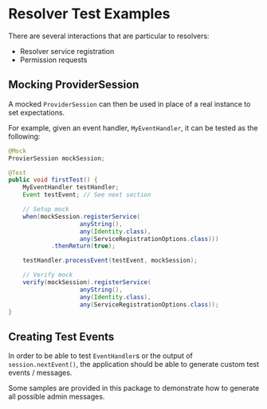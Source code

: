 
# Resolver Test Examples

There are several interactions that are particular to resolvers:
 - Resolver service registration
 - Permission requests

## Mocking ProviderSession

A mocked `ProviderSession` can then be used in place of a real instance to
set expectations.

For example, given an event handler, `MyEventHandler`, it can be tested as
the following:

```java
@Mock
ProvierSession mockSession;

@Test
public void firstTest() {
    MyEventHandler testHandler;
    Event testEvent; // See next section

    // Setup mock
    when(mockSession.registerService(
                    anyString(),
                    any(Identity.class),
                    any(ServiceRegistrationOptions.class)))
            .thenReturn(true);

    testHandler.processEvent(testEvent, mockSession);

    // Verify mock
    verify(mockSession).registerService(
                    anyString(),
                    any(Identity.class),
                    any(ServiceRegistrationOptions.class));
}
```

## Creating Test Events

In order to be able to test `EventHandler`s or the output of
`session.nextEvent()`, the application should be able to generate custom
test events / messages.

Some samples are provided in this package to demonstrate how to generate
all possible admin messages.
